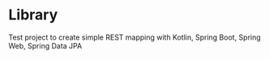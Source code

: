 # Library
Test project to create simple REST mapping with Kotlin, Spring Boot, Spring Web, Spring Data JPA
